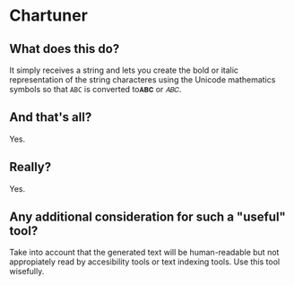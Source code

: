 # Chartuner

## What does this do?

It simply receives a string and lets you create the bold or italic representation of the string characteres using the Unicode mathematics symbols so that `ABC` is converted to`𝐀𝐁𝐂` or `𝐴𝐵𝐶`.  

## And that's all?

Yes.

## Really?

Yes.

## Any additional consideration for such a "useful" tool?

Take into account that the generated text will be human-readable but not appropiately read by accesibility tools or text indexing tools. Use this tool wisefully.
